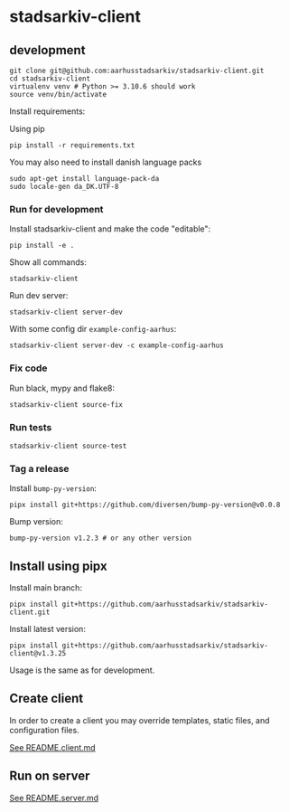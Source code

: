 # stadsarkiv-client

## development

    git clone git@github.com:aarhusstadsarkiv/stadsarkiv-client.git
    cd stadsarkiv-client
    virtualenv venv # Python >= 3.10.6 should work
    source venv/bin/activate

Install requirements:

Using pip

    pip install -r requirements.txt

You may also need to install danish language packs

    sudo apt-get install language-pack-da
    sudo locale-gen da_DK.UTF-8

### Run for development

Install stadsarkiv-client and make the code "editable":

    pip install -e .

Show all commands: 

    stadsarkiv-client

Run dev server:

    stadsarkiv-client server-dev

With some config dir `example-config-aarhus`: 

    stadsarkiv-client server-dev -c example-config-aarhus

### Fix code

Run black, mypy and flake8:

    stadsarkiv-client source-fix

### Run tests

    stadsarkiv-client source-test

### Tag a release

Install `bump-py-version`:

    pipx install git+https://github.com/diversen/bump-py-version@v0.0.8

Bump version:

    bump-py-version v1.2.3 # or any other version

## Install using pipx

Install main branch: 
    
    pipx install git+https://github.com/aarhusstadsarkiv/stadsarkiv-client.git

Install latest version: 
<!-- LATEST-VERSION-PIPX -->
	pipx install git+https://github.com/aarhusstadsarkiv/stadsarkiv-client@v1.3.25

Usage is the same as for development.

## Create client

In order to create a client you may override templates, static files, and configuration files. 

[See README.client.md](docs/README.client.md)

## Run on server

[See README.server.md](docs/README.server.md)
